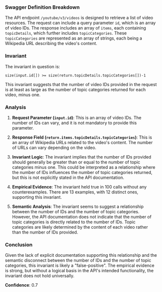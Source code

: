 ### Swagger Definition Breakdown

The API endpoint `/youtube/v3/videos` is designed to retrieve a list of video resources. The request can include a query parameter `id`, which is an array of video IDs. The response includes an array of `items`, each containing `topicDetails`, which further includes `topicCategories`. These `topicCategories` are represented as an array of strings, each being a Wikipedia URL describing the video's content.

### Invariant

The invariant in question is:

`size(input.id[]) >= size(return.topicDetails.topicCategories[])-1`

This invariant suggests that the number of video IDs provided in the request is at least as large as the number of topic categories returned for each video, minus one.

### Analysis

1. **Request Parameter (`input.id`)**: This is an array of video IDs. The number of IDs can vary, and it is not mandatory to provide this parameter.

2. **Response Field (`return.items.topicDetails.topicCategories`)**: This is an array of Wikipedia URLs related to the video's content. The number of URLs can vary depending on the video.

3. **Invariant Logic**: The invariant implies that the number of IDs provided should generally be greater than or equal to the number of topic categories minus one. This could be interpreted as a relationship where the number of IDs influences the number of topic categories returned, but this is not explicitly stated in the API documentation.

4. **Empirical Evidence**: The invariant held true in 100 calls without any counterexamples. There are 13 examples, with 12 distinct ones, supporting this invariant.

5. **Semantic Analysis**: The invariant seems to suggest a relationship between the number of IDs and the number of topic categories. However, the API documentation does not indicate that the number of topic categories is directly related to the number of IDs. Topic categories are likely determined by the content of each video rather than the number of IDs provided.

### Conclusion

Given the lack of explicit documentation supporting this relationship and the semantic disconnect between the number of IDs and the number of topic categories, this invariant is likely a "false-positive". The empirical evidence is strong, but without a logical basis in the API's intended functionality, the invariant does not hold universally.

**Confidence**: 0.7
